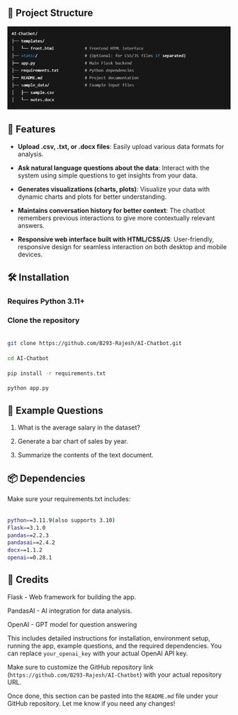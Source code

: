 ## 📁 Project Structure

![Structure](https://github.com/B293-Rajesh/AI-Chatbot/blob/main/data/Screenshot%202025-05-09%20065841.png)
## 🚀 Features

- **Upload .csv, .txt, or .docx files**: Easily upload various data formats for analysis.
  
- **Ask natural language questions about the data**: Interact with the system using simple questions to get insights from your data.

- **Generates visualizations (charts, plots)**: Visualize your data with dynamic charts and plots for better understanding.

- **Maintains conversation history for better context**: The chatbot remembers previous interactions to give more contextually relevant answers.

- **Responsive web interface built with HTML/CSS/JS**: User-friendly, responsive design for seamless interaction on both desktop and mobile devices.
## 🛠️ Installation

### Requires Python 3.11+

### Clone the repository

```bash

git clone https://github.com/B293-Rajesh/AI-Chatbot.git

cd AI-Chatbot

pip install -r requirements.txt

python app.py
```

## 📝 Example Questions

1. What is the average salary in the dataset?

2. Generate a bar chart of sales by year.

3. Summarize the contents of the text document.

##  📦 Dependencies

Make sure your requirements.txt includes:

```bash

python==3.11.9(also supports 3.10)
Flask==3.1.0
pandas==2.2.3
pandasai==2.4.2
docx==1.1.2
openai==0.28.1

```
## 🤖 Credits

Flask - Web framework for building the app.

PandasAI - AI integration for data analysis.

OpenAI - GPT model for question answering



This includes detailed instructions for installation, environment setup, running the app, example questions, and the required dependencies. You can replace `your_openai_key` with your actual OpenAI API key.

Make sure to customize the GitHub repository link (`https://github.com/B293-Rajesh/AI-Chatbot`) with your actual repository URL.

Once done, this section can be pasted into the `README.md` file under your GitHub repository. Let me know if you need any changes!
